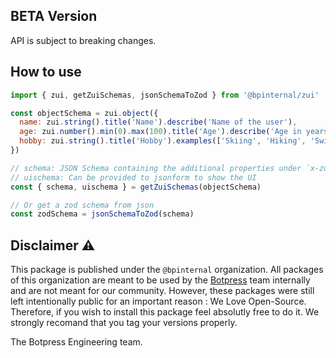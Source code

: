 ## BETA Version

API is subject to breaking changes.

## How to use

```js
import { zui, getZuiSchemas, jsonSchemaToZod } from '@bpinternal/zui'

const objectSchema = zui.object({
  name: zui.string().title('Name').describe('Name of the user'),
  age: zui.number().min(0).max(100).title('Age').describe('Age in years'),
  hobby: zui.string().title('Hobby').examples(['Skiing', 'Hiking', 'Swimming', 'Coding']),
})

// schema: JSON Schema containing the additional properties under `x-zui`
// uischema: Can be provided to jsonform to show the UI
const { schema, uischema } = getZuiSchemas(objectSchema)

// Or get a zod schema from json
const zodSchema = jsonSchemaToZod(schema)
```

## Disclaimer ⚠️

This package is published under the `@bpinternal` organization. All packages of this organization are meant to be used by the [Botpress](https://github.com/botpress/botpress) team internally and are not meant for our community. However, these packages were still left intentionally public for an important reason : We Love Open-Source. Therefore, if you wish to install this package feel absolutly free to do it. We strongly recomand that you tag your versions properly.

The Botpress Engineering team.
